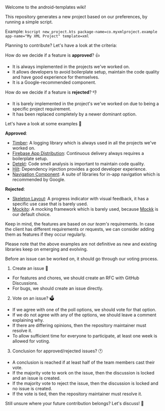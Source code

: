 Welcome to the android-templates wiki!

This repository generates a new project based on our preferences, by running a simple script. 

Example: `kscript new_project.kts package-name=co.myxmlproject.example app-name="My XML Project" template=xml`

Planning to contribute? Let's have a look at the criteria:

How do we decide if a feature is **approved**? 👍

- It is always implemented in the projects we've worked on.
- It allows developers to avoid boilerplate setup, maintain the code quality and have good experience for themselves.
- It is a Google-recommended component.

How do we decide if a feature is **rejected**? 👎

- It is barely implemented in the project's we've worked on due to being a specific project requirement.
- It has been replaced completely by a newer dominant option.

Let's have a look at some examples 🔎

**Approved**:
- [Timber](https://github.com/JakeWharton/timber): A logging library which is always used in all the projects we've worked on.
- [Firebase App Distribution](https://firebase.google.com/docs/app-distribution): Continuous delivery always requires a boilerplate setup.
- [Detekt](https://github.com/detekt/detekt): Code smell analysis is important to maintain code quality.
- [Hilt](https://developer.android.com/training/dependency-injection/hilt-android): Dependency injection provides a good developer experience.
- [Navigation Component](https://developer.android.com/guide/navigation/navigation-getting-started): A suite of libraries for in-app navigation which is recommended by Google.

**Rejected**:
- [Skeleton Layout](https://github.com/Faltenreich/SkeletonLayout): A progress indicator with visual feedback, it has a specific use case that is barely used.
- [Mockito](https://github.com/mockito/mockito): A mocking framework which is barely used, because [Mockk](https://mockk.io/) is our default choice.

Keep in mind, the features are based on _our team's_ requirements. In case the client has different requirements or requests, we can consider adding them as features if they occur regularly.

Please note that the above examples are not definitive as new and existing libraries keep on emerging and evolving.

Before an issue can be worked on, it should go through our voting process. 

1. Create an issue 💭 

- For features and chores, we should create an RFC with GitHub Discussions.
- For bugs, we should create an issue directly.

2. Vote on an issue? 🗳

- If we agree with one of the poll options, we should vote for that option.
- If we do not agree with any of the options, we should leave a comment explaining why. 
- If there are differing opinions, then the repository maintainer must resolve it.
- To allow sufficient time for everyone to participate, at least one week is allowed for voting.

3. Conclusion for approved/rejected issues? 🕐 

- A conclusion is reached if at least half of the team members cast their vote.
- If the majority vote to work on the issue, then the discussion is locked and an issue is created.
- If the majority vote to reject the issue, then the discussion is locked and no issue is created.
- If the vote is tied, then the repository maintainer must resolve it.

Still unsure where your future contribution belongs? Let's discuss! 🚀
